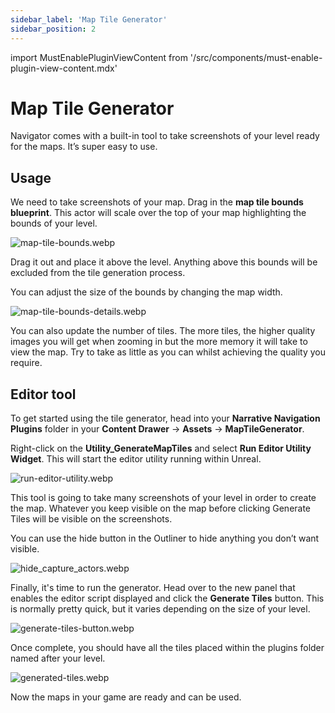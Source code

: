 ```yaml
---
sidebar_label: 'Map Tile Generator'
sidebar_position: 2
---
```

import MustEnablePluginViewContent from '/src/components/must-enable-plugin-view-content.mdx'

# Map Tile Generator

Navigator comes with a built-in tool to take screenshots of your level ready for the maps. It’s super easy to use.

## Usage

We need to take screenshots of your map. Drag in the **map tile bounds blueprint**. This actor will scale over the top of your map highlighting the bounds of your level.

![map-tile-bounds.webp](//img/navigator/map-tile-bounds.webp)

Drag it out and place it above the level. Anything above this bounds will be excluded from the tile generation process.

You can adjust the size of the bounds by changing the map width.

![map-tile-bounds-details.webp](//img/navigator/map-tile-bounds-details.webp)

You can also update the number of tiles. The more tiles, the higher quality images you will get when zooming in but the more memory it will take to view the map. Try to take as little as you can whilst achieving the quality you require.

## Editor tool

To get started using the tile generator, head into your **Narrative Navigation Plugins** folder in your **Content Drawer** -> **Assets** -> **MapTileGenerator**.

<MustEnablePluginViewContent />

Right-click on the **Utility_GenerateMapTiles** and select **Run Editor Utility Widget**. This will start the editor utility running within Unreal.

![run-editor-utility.webp](//img/navigator/run-editor-utility.webp)

This tool is going to take many screenshots of your level in order to create the map. Whatever you keep visible on the map before clicking Generate Tiles will be visible on the screenshots. 

You can use the hide button in the Outliner to hide anything you don’t want visible.

![hide_capture_actors.webp](//img/navigator/hide_capture_actors.webp)

Finally, it's time to run the generator. Head over to the new panel that enables the editor script displayed and click the **Generate Tiles** button. This is normally pretty quick, but it varies depending on the size of your level.

![generate-tiles-button.webp](//img/navigator/generate-tiles-button.webp)

Once complete, you should have all the tiles placed within the plugins folder named after your level.

![generated-tiles.webp](//img/navigator/generated-tiles.webp)

Now the maps in your game are ready and can be used.

